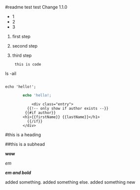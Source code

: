 
#readme
test test
Change 1.1.0

* 1 
* 2
* 3

1. first step
2. second step
3. third step

        this is code


ls -ail

```

echo 'hello!';

```

```php
        echo 'hello!;
```

                <div class="entry">
              {{!-- only show if author exists --}}
             {{#if author}}
            <h1>{{firstName}} {{lastName}}</h1>
              {{/if}}
            </div>




#this is a heading

##this is a subhead

**wow**

*em*

***em and bold***


added something.
added something else.
added something new

